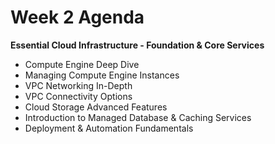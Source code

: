 # Week 2 Agenda

**Essential Cloud Infrastructure - Foundation & Core Services**

* Compute Engine Deep Dive
* Managing Compute Engine Instances
* VPC Networking In-Depth
* VPC Connectivity Options
* Cloud Storage Advanced Features
* Introduction to Managed Database & Caching Services
* Deployment & Automation Fundamentals
